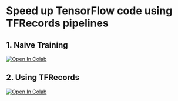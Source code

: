 # Speed up TensorFlow code using TFRecords pipelines 

## 1. Naive Training 
[![Open In Colab](https://colab.research.google.com/assets/colab-badge.svg)](https://github.com/jlaihong/Speed-up-TensorFlow-code-using-TFRecords/blob/main/1_naive_training.ipynb)

## 2. Using TFRecords
[![Open In Colab](https://colab.research.google.com/assets/colab-badge.svg)](https://github.com/jlaihong/Speed-up-TensorFlow-code-using-TFRecords/blob/main/2_using_TFRecords_and_pipelines.ipynb)
